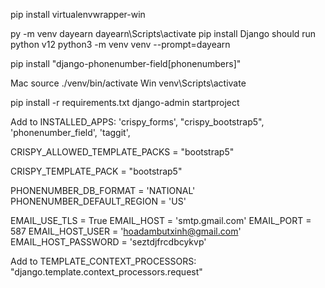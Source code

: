 <!-- cai dat virtualenv -->
pip install virtualenvwrapper-win
<!-- khoi dong virtualenv (dayearn-ten tu chon) -->
py -m venv dayearn
dayearn\Scripts\activate
pip install Django
should run python v12
python3 -m venv venv --prompt=dayearn

pip install "django-phonenumber-field[phonenumbers]"
<!-- https://django-phonenumber-field.readthedocs.io/en/latest/ -->

Mac source ./venv/bin/activate
Win venv\Scripts\activate

pip install -r requirements.txt
django-admin startproject



Add to INSTALLED_APPS:
'crispy_forms',
"crispy_bootstrap5",
'phonenumber_field',
'taggit',



CRISPY_ALLOWED_TEMPLATE_PACKS = "bootstrap5"

CRISPY_TEMPLATE_PACK = "bootstrap5"

PHONENUMBER_DB_FORMAT = 'NATIONAL'
PHONENUMBER_DEFAULT_REGION = 'US'

EMAIL_USE_TLS = True
EMAIL_HOST = 'smtp.gmail.com'
EMAIL_PORT = 587
EMAIL_HOST_USER = 'hoadambutxinh@gmail.com'
EMAIL_HOST_PASSWORD = 'seztdjfrcdbcykvp'


Add to TEMPLATE_CONTEXT_PROCESSORS:
"django.template.context_processors.request"

<!-- for PostgreSQL specific model fields -->

<!-- Bad
<a href="/language/category/product/{{product.pk}}">Link</a>

<-- Good -->
<!-- <a href="{{product.get_absolute_url}}">Link</a> -->

<!-- https://django-taggit.readthedocs.io/en/latest/ -->